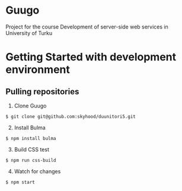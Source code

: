 # Guugo
Project for the course Development of server-side web services in University of Turku

# Getting Started with development environment

## Pulling repositories

1. Clone Guugo
```
$ git clone git@github.com:skyhood/duunitori5.git
```

2. Install Bulma
```
$ npm install bulma
```

3. Build CSS test
```
$ npm run css-build
```

4. Watch for changes
```
$ npm start
```
